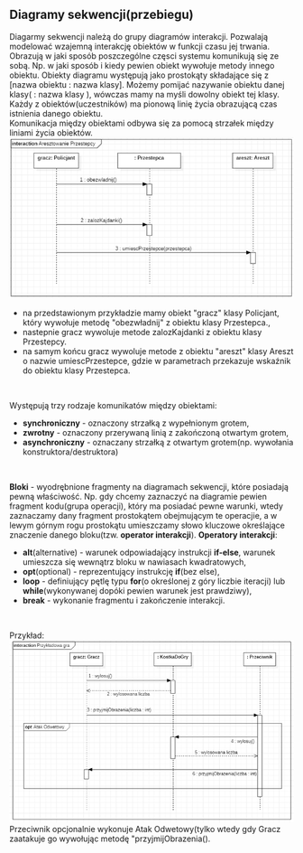 ## Diagramy sekwencji(przebiegu)

Diagarmy sekwencji należą do grupy diagramów interakcji. Pozwalają modelować wzajemną interakcję obiektów w funkcji czasu jej trwania. 
Obrazują w jaki sposób poszczególne częsci systemu komunikują się ze sobą. Np. w jaki sposób i kiedy pewien obiekt wywołuje metody innego obiektu.
Obiekty diagramu występują jako prostokąty składające się z [nazwa obiektu : nazwa klasy]. Możemy pomijać nazywanie obiektu danej klasy( : nazwa klasy ), wówczas mamy na myśli dowolny obiekt tej klasy.
<br/>
Każdy z obiektów(uczestników) ma pionową linię życia obrazującą czas istnienia danego obiektu.
<br/>
Komunikacja między obiektami odbywa się za pomocą strzałek między liniami życia obiektów.
<img src="https://github.com/JakubMakaruk/UMCS/blob/master/Inzynieria%20oprogramowania/%C4%87wiczenia3/diagsekw%C4%87w1.png">
* na przedstawionym przykładzie mamy obiekt "gracz" klasy Policjant, który wywołuje metodę "obezwładnij" z obiektu klasy Przestepca.,
* nastepnie gracz wywoluje metode zalozKajdanki z obiektu klasy Przestepcy.
* na samym końcu gracz wywoluje metode z obiektu "areszt" klasy Areszt o nazwie umiescPrzestepce, gdzie w parametrach przekazuje wskaźnik do obiektu klasy Przestepca.

<br/>

Występują trzy rodzaje komunikatów między obiektami:
* **synchroniczny** - oznaczony strzałką z wypełnionym grotem,
* **zwrotny** - oznaczony przerywaną linią z zakończoną otwartym grotem,
* **asynchroniczny** - oznaczany strzałką z otwartym grotem(np. wywołania konstruktora/destruktora)

<br/>

**Bloki** - wyodrębnione fragmenty na diagramach sekwencji, które posiadają pewną właściwość. Np. gdy chcemy zaznaczyć na diagramie pewien fragment kodu(grupa operacji), który ma posiadać pewne warunki, wtedy zaznaczamy dany fragment prostokątem obejmującym te operacjie, a w lewym górnym rogu prostokątu umieszczamy słowo kluczowe określające znaczenie danego bloku(tzw. **operator interakcji**).
**Operatory interakcji**:
* **alt**(alternative) - warunek odpowiadający instrukcji **if-else**, warunek umieszcza się wewnątrz bloku w nawiasach kwadratowych,
* **opt**(optional) - reprezentujący instrukcję **if**(bez else),
* **loop** - definiujący pętlę typu **for**(o określonej z góry liczbie iteracji) lub **while**(wykonywanej dopóki pewien warunek jest prawdziwy),
* **break** - wykonanie fragmentu i zakończenie interakcji.

<br/>

Przykład:
<img src="https://github.com/JakubMakaruk/UMCS/blob/master/Inzynieria%20oprogramowania/%C4%87wiczenia3/diagsekw%C4%87w2.png">
Przeciwnik opcjonalnie wykonuje Atak Odwetowy(tylko wtedy gdy Gracz zaatakuje go wywołując metodę "przyjmijObrazenia().
